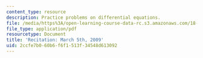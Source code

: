 ```yaml
---
content_type: resource
description: Practice problems on differential equations.
file: /media/https%3A/open-learning-course-data-rc.s3.amazonaws.com/18-034-honors-differential-equations-spring-2009/2ccfe7b060b6f6f1513f34548d613092_MIT18_034s09_rec08_3_5.pdf
file_type: application/pdf
resourcetype: Document
title: 'Recitation: March 5th, 2009'
uid: 2ccfe7b0-60b6-f6f1-513f-34548d613092
---
```


